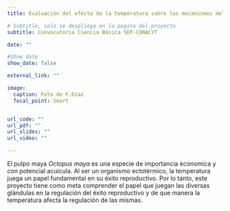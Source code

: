 ```yaml
---
title: Evaluación del efecto de la temperatura sobre los mecanismos moleculares y fisiológicos que regulan la reproducción de Octopus maya.

# Subtitle, solo se despliega en la pagina del proyecto
subtitle: Convocatoria Ciencia Básica SEP-CONACYT 

date: ""

#Show date
show_date: false

external_link: ""

image:
  caption: Foto de F.Díaz
  focal_point: Smart


url_code: ""
url_pdf: ""
url_slides: ""
url_video: ""

---
```

El pulpo maya _Octopus maya_ es una especie de importancia economica y con potencial acuicula. Al ser un organismo ectotérmico, la temperatura juega un papel fundamental en su éxito reproductivo. Por lo tanto, este proyecto tiene como meta comprender el papel que juegan las diversas glándulas en la regulación del éxito reproductivo y de que manera la temperatura afecta la regulación de las mismas. 